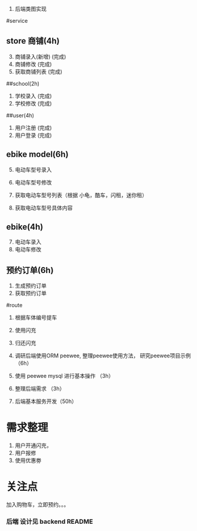 1. 后端类图实现

#service
## store 商铺(4h)
3. 商铺录入(新增) (完成)
4. 商铺修改 (完成)
1. 获取商铺列表 (完成)

##school(2h)
1. 学校录入 (完成)
2. 学校修改 (完成)

##user(4h)
1. 用户注册 (完成)
2. 用户登录 (完成)

## ebike model(6h)
5. 电动车型号录入
6. 电动车型号修改

1. 获取电动车型号列表（根据 小龟，酷车，闪租，迷你租）
2. 获取电动车型号具体内容

## ebike(4h)
7. 电动车录入
8. 电动车修改

## 预约订单(6h)
1. 生成预约订单
2. 获取预约订单


#route
1. 根据车体编号提车
2. 使用闪充
3. 归还闪充


1. 调研后端使用ORM peewee, 整理peewee使用方法， 研究peewee项目示例 （6h）
2. 使用 peewee mysql 进行基本操作 （3h）
2. 整理后端需求 （3h）
3. 后端基本服务开发（50h）



# 需求整理

1. 用户开通闪充， 
2. 用户报修
3. 使用优惠劵

# 关注点
加入购物车，立即预约。。。

### 后端 设计见 backend README





